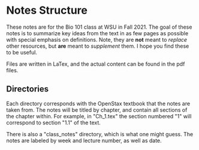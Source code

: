 # Notes Structure

These notes are for the Bio 101 class at WSU in Fall 2021. The goal of these notes is to summarize key ideas from the text in as few pages as possible with special emphasis on definitions. Note, they are **not** meant to *replace* other resources, but **are** meant to *supplement* them. I hope you find these to be useful.

Files are written in LaTex, and the actual content can be found in the pdf files.

## Directories

Each directory corresponds with the OpenStax textbook that the notes are taken from. The notes will be titled by chapter, and contain all sections of the chapter within. For example, in "Ch_1.tex" the section numbered "1" will correspond to section "1.1" of the text.

There is also a "class_notes" directory, which is what one might guess. The notes are labeled by week and lecture number, as well as date. 

